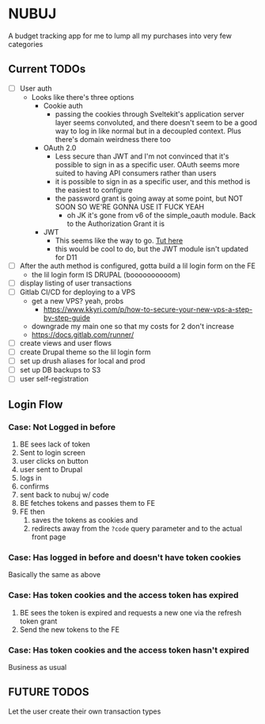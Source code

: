 # NUBUJ

A budget tracking app for me to lump all my purchases into very few categories

## Current TODOs

- [ ] User auth
    - Looks like there's three options
        - Cookie auth
            - passing the cookies through Sveltekit's application server layer seems convoluted, and there doesn't seem to be a good way to log in like normal but in a decoupled context. Plus there's domain weirdness there too
        - OAuth 2.0
            - Less secure than JWT and I'm not convinced that it's possible to sign in as a specific user. OAuth seems more suited to having API consumers rather than users
            - it is possible to sign in as a specific user, and this method is the easiest to configure
            - the password grant is going away at some point, but NOT SOON SO WE'RE GONNA USE IT FUCK YEAH
                - oh JK it's gone from v6 of the simple_oauth module. Back to the Authorization Grant it is
        - JWT
            - This seems like the way to go. [Tut here](https://www.drupal.org/docs/contributed-modules/api-authentication/jwt-authentication)
            - this would be cool to do, but the JWT module isn't updated for D11
- [ ] After the auth method is configured, gotta build a lil login form on the FE
    - the lil login form IS DRUPAL (boooooooooom)
- [ ] display listing of user transactions
- [ ] Gitlab CI/CD for deploying to a VPS
    - get a new VPS? yeah, probs
        - https://www.kkyri.com/p/how-to-secure-your-new-vps-a-step-by-step-guide
    - downgrade my main one so that my costs for 2 don't increase
    - https://docs.gitlab.com/runner/
- [ ] create views and user flows
- [ ] create Drupal theme so the lil login form
- [ ] set up drush aliases for local and prod
- [ ] set up DB backups to S3
- [ ] user self-registration

## Login Flow

### Case: Not Logged in before
1. BE sees lack of token
2. Sent to login screen
3. user clicks on button
4. user sent to Drupal
5. logs in
6. confirms
7. sent back to nubuj w/ code
8. BE fetches tokens and passes them to FE
9. FE then
    1. saves the tokens as cookies and
    2. redirects away from the `?code` query parameter and to the actual front page

### Case: Has logged in before and doesn't have token cookies
Basically the same as above

### Case: Has token cookies and the access token has expired
1. BE sees the token is expired and requests a new one via the refresh token grant
2. Send the new tokens to the FE

### Case: Has token cookies and the access token hasn't expired
Business as usual

## FUTURE TODOS

Let the user create their own transaction types


